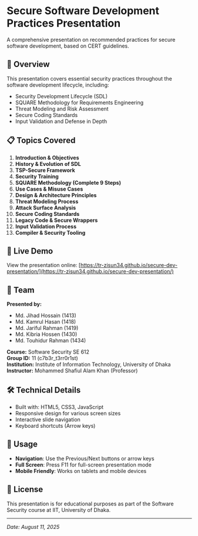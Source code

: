 # Secure Software Development Practices Presentation

A comprehensive presentation on recommended practices for secure software development, based on CERT guidelines.

## 🎯 Overview

This presentation covers essential security practices throughout the software development lifecycle, including:

- Security Development Lifecycle (SDL)
- SQUARE Methodology for Requirements Engineering
- Threat Modeling and Risk Assessment
- Secure Coding Standards
- Input Validation and Defense in Depth

## 📋 Topics Covered

1. **Introduction & Objectives**
2. **History & Evolution of SDL**
3. **TSP-Secure Framework**
4. **Security Training**
5. **SQUARE Methodology (Complete 9 Steps)**
6. **Use Cases & Misuse Cases**
7. **Design & Architecture Principles**
8. **Threat Modeling Process**
9. **Attack Surface Analysis**
10. **Secure Coding Standards**
11. **Legacy Code & Secure Wrappers**
12. **Input Validation Process**
13. **Compiler & Security Tooling**

## 🚀 Live Demo

View the presentation online: [https://tr-zisun34.github.io/secure-dev-presentation/](https://tr-zisun34.github.io/secure-dev-presentation/)

## 👥 Team

**Presented by:**
- Md. Jihad Hossain (1413)
- Md. Kamrul Hasan (1418)
- Md. Jariful Rahman (1419)
- Md. Kibria Hossen (1430)
- Md. Touhidur Rahman (1434)

**Course:** Software Security SE 612  
**Group ID:** 11 (c7b3r_t3rr0r1st)  
**Institution:** Institute of Information Technology, University of Dhaka  
**Instructor:** Mohammed Shafiul Alam Khan (Professor)

## 🛠️ Technical Details

- Built with: HTML5, CSS3, JavaScript
- Responsive design for various screen sizes
- Interactive slide navigation
- Keyboard shortcuts (Arrow keys)

## 📱 Usage

- **Navigation**: Use the Previous/Next buttons or arrow keys
- **Full Screen**: Press F11 for full-screen presentation mode
- **Mobile Friendly**: Works on tablets and mobile devices

## 📄 License

This presentation is for educational purposes as part of the Software Security course at IIT, University of Dhaka.

---

*Date: August 11, 2025*
